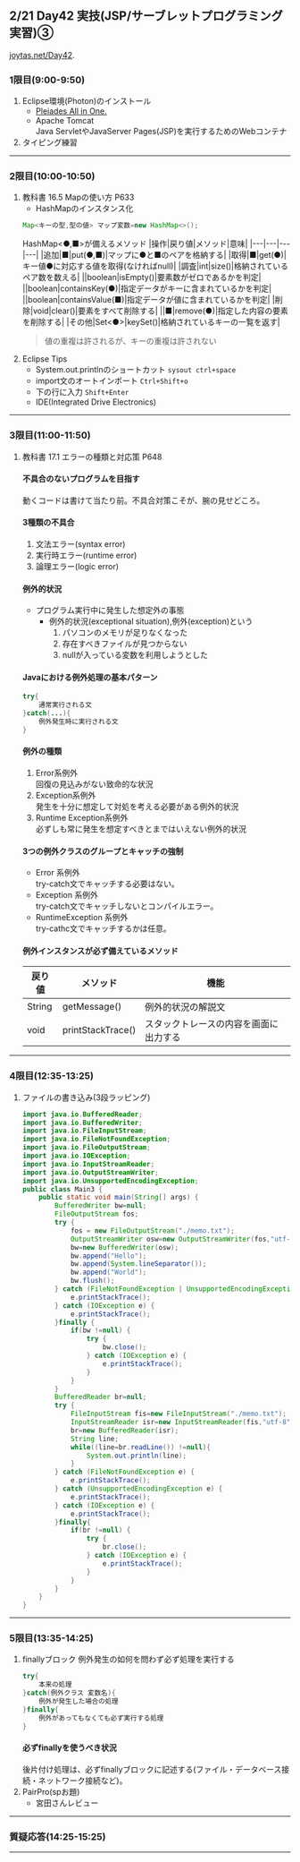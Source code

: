 ## 2/21 Day42 実技(JSP/サーブレットプログラミング実習)③
[joytas.net/Day42]().
### 1限目(9:00-9:50)
1. Eclipse環境(Photon)のインストール
	- [Pleiades All in One.](https://mergedoc.osdn.jp/)
	- Apache Tomcat  
	Java ServletやJavaServer Pages(JSP)を実行するためのWebコンテナ
1. タイピング練習
---
### 2限目(10:00-10:50)
1. 教科書 16.5 Mapの使い方 P633
	- HashMapのインスタンス化
	~~~java
	Map<キーの型,型の値> マップ変数=new HashMap<>();
	~~~
	HashMap<●,■>が備えるメソッド
	|操作|戻り値|メソッド|意味|
	|---|---|---|---|
	|追加|■|put(●,■)|マップに●と■のペアを格納する|
	|取得|■|get(●)|キー値●に対応する値を取得(なければnull)|
	|調査|int|size()|格納されているペア数を数える|
	||boolean|isEmpty()|要素数がゼロであるかを判定|
	||boolean|containsKey(●)|指定データがキーに含まれているかを判定|
	||boolean|containsValue(■)|指定データが値に含まれているかを判定|
	|削除|void|clear()|要素をすべて削除する|
	||■|remove(●)|指定した内容の要素を削除する|
	|その他|Set<●>|keySet()|格納されているキーの一覧を返す|
	> 値の重複は許されるが、キーの重複は許されない
1. Eclipse Tips
	- System.out.printlnのショートカット
	`sysout ctrl+space`
	- import文のオートインポート
	`Ctrl+Shift+o`
	- 下の行に入力
	`Shift+Enter`
	- IDE(Integrated Drive Electronics)
---
### 3限目(11:00-11:50)
1. 教科書 17.1 エラーの種類と対応策 P648
	#### 不具合のないプログラムを目指す
	動くコードは書けて当たり前。不具合対策こそが、腕の見せどころ。
	#### 3種類の不具合
	1. 文法エラー(syntax error)
	1. 実行時エラー(runtime error)
	1. 論理エラー(logic error)
	#### 例外的状況
	- プログラム実行中に発生した想定外の事態
		- 例外的状況(exceptional situation),例外(exception)という
			1. パソコンのメモリが足りなくなった
			1. 存在すべきファイルが見つからない
			1. nullが入っている変数を利用しようとした
	#### Javaにおける例外処理の基本パターン
	~~~java
	try{
		通常実行される文
	}catch(...){
		例外発生時に実行される文
	}
	~~~
	#### 例外の種類
	1. Error系例外  
		回復の見込みがない致命的な状況
	1. Exception系例外  
		発生を十分に想定して対処を考える必要がある例外的状況
	1. Runtime Exception系例外  
		必ずしも常に発生を想定すべきとまではいえない例外的状況
	#### 3つの例外クラスのグループとキャッチの強制
	- Error 系例外  
	try-catch文でキャッチする必要はない。
	- Exception 系例外  
	try-catch文でキャッチしないとコンパイルエラー。
	- RuntimeException 系例外  
	try-cathc文でキャッチするかは任意。
	#### 例外インスタンスが必ず備えているメソッド
	|戻り値|メソッド|機能|
	|---|---|---|
	|String|getMessage()|例外的状況の解説文|
	|void|printStackTrace()|スタックトレースの内容を画面に出力する|
---
### 4限目(12:35-13:25)
1. ファイルの書き込み(3段ラッピング)
	~~~java
	import java.io.BufferedReader;
	import java.io.BufferedWriter;
	import java.io.FileInputStream;
	import java.io.FileNotFoundException;
	import java.io.FileOutputStream;
	import java.io.IOException;
	import java.io.InputStreamReader;
	import java.io.OutputStreamWriter;
	import java.io.UnsupportedEncodingException;
	public class Main3 {
		public static void main(String[] args) {
			BufferedWriter bw=null;
			FileOutputStream fos;
			try {
				fos = new FileOutputStream("./memo.txt");
				OutputStreamWriter osw=new OutputStreamWriter(fos,"utf-8");
				bw=new BufferedWriter(osw);
				bw.append("Hello");
				bw.append(System.lineSeparator());
				bw.append("World");
				bw.flush();
			} catch (FileNotFoundException | UnsupportedEncodingException e) {
				e.printStackTrace();
			} catch (IOException e) {
				e.printStackTrace();
			}finally {
				if(bw !=null) {
					try {
						bw.close();
					} catch (IOException e) {
						e.printStackTrace();
					}
				}
			}
			BufferedReader br=null;
			try {
				FileInputStream fis=new FileInputStream("./memo.txt");
				InputStreamReader isr=new InputStreamReader(fis,"utf-8");
				br=new BufferedReader(isr);
				String line;
				while((line=br.readLine()) !=null){
					System.out.println(line);
				}
			} catch (FileNotFoundException e) {
				e.printStackTrace();
			} catch (UnsupportedEncodingException e) {
				e.printStackTrace();
			} catch (IOException e) {
				e.printStackTrace();
			}finally{
				if(br !=null) {
					try {
						br.close();
					} catch (IOException e) {
						e.printStackTrace();
					}
				}
			}
		}
	}
	~~~
---
### 5限目(13:35-14:25)
1. finallyブロック
	例外発生の如何を問わず必ず処理を実行する
	~~~java
	try{
		本来の処理
	}catch(例外クラス 変数名){
		例外が発生した場合の処理
	}finally{
		例外があってもなくても必ず実行する処理
	}
	~~~
	#### 必ずfinallyを使うべき状況
	後片付け処理は、必ずfinallyブロックに記述する(ファイル・データベース接続・ネットワーク接続など)。
1. PairPro(spお題)
	- 宮田さんレビュー
---
### 質疑応答(14:25-15:25)
---
